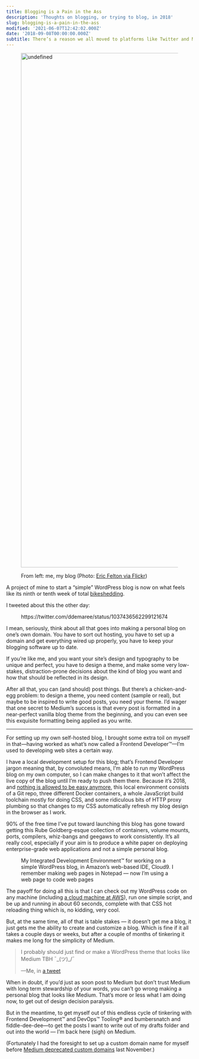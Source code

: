 ```yaml
---
title: Blogging is a Pain in the Ass
description: 'Thoughts on blogging, or trying to blog, in 2018'
slug: blogging-is-a-pain-in-the-ass
modified: '2021-06-07T12:42:02.000Z'
date: '2018-09-08T00:00:00.000Z'
subtitle: There’s a reason we all moved to platforms like Twitter and Medium
---
```

<figure class="wp-block-image alignwide"><img src="https://res.cloudinary.com/demaree/images/v1615941114/bitsandletters-assets/cover-strangling-goose/cover-strangling-goose.jpg?_i=AA" alt="undefined" width="2000" height="1386"></figure>

<figure class="wp-block-image alignfull size-large"><img src="https://res.cloudinary.com/demaree/image/upload/v1615941114/bitsandletters-assets/cover-strangling-goose.jpg" alt="" class="wp-image-4104" data-original-src="https://demaree.blog/wp-content/uploads/2021/03/cover-strangling-goose-1024x710.jpg"><figcaption>From left: me, my blog (Photo:&nbsp;<a href="https://www.flickr.com/photos/fotoblitzcolor/5426388127">Eric Felton via Flickr</a>)</figcaption></figure>

A project of mine to start a “simple” WordPress blog is now on what feels like its ninth or tenth week of total [bikeshedding](https://en.wiktionary.org/wiki/bikeshedding).

I tweeted about this the other day:

<figure class="wp-block-embed is-type-rich is-provider-twitter wp-block-embed-twitter"><div class="wp-block-embed__wrapper">https://twitter.com/ddemaree/status/1037436562299121674</div></figure>

I mean, seriously, think about all that goes into making a personal blog on one’s own domain. You have to sort out hosting, you have to set up a domain and get everything wired up properly, you have to keep your blogging software up to date.

If you’re like me, and you want your site’s design and typography to be unique and perfect, you have to design a theme, and make some very low-stakes, distraction-prone decisions about the kind of blog you want and how that should be reflected in its design.

After all that, you can (and should) post things. But there’s a chicken-and-egg problem: to design a theme, you need content (sample or real), but maybe to be inspired to write good posts, you need your theme. I’d wager that one secret to Medium’s success is that every post is formatted in a near-perfect vanilla blog theme from the beginning, and you can even see this exquisite formatting being applied as you write.

* * *

For setting up my own self-hosted blog, I brought some extra toil on myself in that—having worked as what’s now called a Frontend Developer™—I’m used to developing web sites a certain way.

I have a local development setup for this blog; that’s Frontend Developer jargon meaning that, by convoluted means, I’m able to run my WordPress blog on my own computer, so I can make changes to it that won’t affect the live copy of the blog until I’m ready to push them there. Because it’s 2018, and [nothing is allowed to be easy anymore](https://frankchimero.com/writing/everything-easy-is-hard-again/), this local environment consists of a Git repo, three different Docker containers, a whole JavaScript build toolchain mostly for doing CSS, and some ridiculous bits of HTTP proxy plumbing so that changes to my CSS automatically refresh my blog design in the browser as I work.

90% of the free time I’ve put toward launching this blog has gone toward getting this Rube Goldberg-esque collection of containers, volume mounts, ports, compilers, whiz-bangs and geegaws to work consistently. It’s all really cool, especially if your aim is to produce a white paper on deploying enterprise-grade web applications and not a simple personal blog.

<figure class="wp-block-image alignwide size-large"><img src="https://res.cloudinary.com/demaree/image/upload/v1615941114/bitsandletters-assets/screenshot-cloud9-ide.png" alt="" class="wp-image-4106" data-original-src="https://demaree.blog/wp-content/uploads/2021/03/screenshot-cloud9-ide-1024x694.png"><figcaption>My Integrated Development Environment™ for working on a simple WordPress blog, in Amazon’s web-based IDE, Cloud9. I remember making web pages in Notepad — now I’m using a web page to code web pages</figcaption></figure>

The payoff for doing all this is that I can check out my WordPress code on any machine (including [a cloud machine at AWS](https://aws.amazon.com/cloud9/)), run one simple script, and be up and running in about 60 seconds, complete with that CSS hot reloading thing which is, no kidding, very cool.

But, at the same time, all of that is table stakes — it doesn’t get me a blog, it just gets me the ability to create and customize a blog. Which is fine if it all takes a couple days or weeks, but after a couple of months of tinkering it makes me long for the simplicity of Medium.

> I probably should just find or make a WordPress theme that looks like Medium TBH ¯\_(ツ)\_/¯
> 
> —Me, in [a tweet](https://twitter.com/ddemaree/status/1037436571400773633)

When in doubt, if you’d just as soon post to Medium but don’t trust Medium with long term stewardship of your words, you can’t go wrong making a personal blog that looks like Medium. That’s more or less what I am doing now, to get out of design decision paralysis.

But in the meantime, to get myself out of this endless cycle of tinkering with Frontend Development™ and DevOps™ Tooling® and bumbersnatch and fiddle-dee-dee—to get the posts I want to write out of my drafts folder and out into the world — I’m back here (sigh) on Medium.

(Fortunately I had the foresight to set up a custom domain name for myself before [Medium deprecated custom domains](https://help.medium.com/hc/en-us/articles/115003053487-Custom-Domains-service-deprecation) last November.)
